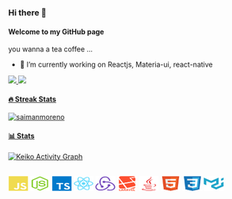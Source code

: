 ### Hi there 👋 
#### Welcome to my GitHub page
you wanna a tea coffee ...

- 🔭 I’m currently working on Reactjs, Materia-ui, react-native

 <div>
  <a href="https://github.com/Elvix10">
  <img height="180em" src="https://github-readme-stats.vercel.app/api?username=Elvix10&show_icons=true&theme=tokyonight&include_all_commits=true&count_private=true"/>
 
  <img height="180em" src="https://github-readme-stats.vercel.app/api/top-langs/?username=Elvix10&layout=compact&langs_count=7&theme=tokyonight&include_all_commits=true&count_private=true"/>
</div>
 
  <h4>🔥 Streak Stats</h4>
   <p>
     <img src="http://github-readme-streak-stats.herokuapp.com?user=Elvix10&layout=compact&theme=tokyonight" alt="saimanmoreno" />
   </p>

   <h4>📊 Stats</h4>
   <p>
   <a href="https://github.com/ashutosh00710/github-readme-activity-graph"><img alt="Keiko Activity Graph" src="https://activity-graph.herokuapp.com/graph?username=Elvix10&layout=compact&bg_color=1F222E&color=BE91F2&line=70A4FC&point=FFFFFF&hide_border=true" /></a>
   </p>
  
  <div style="display: inline_block"><br>

  <img align="center" alt="Rafa-Js" height="30" width="40" src="https://raw.githubusercontent.com/devicons/devicon/master/icons/javascript/javascript-plain.svg">
     <img align="center" alt="Rafa-Ts" height="30" width="40" src="https://github.com/devicons/devicon/blob/master/icons/nodejs/nodejs-plain.svg">
  <img align="center" alt="Rafa-Ts" height="30" width="40" src="https://raw.githubusercontent.com/devicons/devicon/master/icons/typescript/typescript-plain.svg">
     <img align="center" alt="Rafa-React" height="30" width="40" src="https://raw.githubusercontent.com/devicons/devicon/master/icons/react/react-original.svg">
   <img align="center" alt="Rafa-Ts" height="30" width="40" src="https://github.com/devicons/devicon/blob/master/icons/redux/redux-original.svg">
  <img align="center" alt="Rafa-React" height="30" width="40" src="https://github.com/devicons/devicon/blob/master/icons/laravel/laravel-plain-wordmark.svg">
    <img align="center" alt="Rafa-React" height="30" width="40" src="https://github.com/devicons/devicon/blob/master/icons/java/java-plain.svg">
  <img align="center" alt="Rafa-HTML" height="30" width="40" src="https://raw.githubusercontent.com/devicons/devicon/master/icons/html5/html5-original.svg">
  <img align="center" alt="Rafa-CSS" height="30" width="40" src="https://raw.githubusercontent.com/devicons/devicon/master/icons/css3/css3-original.svg">
   <img align="center" alt="Rafa-CSS" height="30" width="40" src="https://github.com/devicons/devicon/blob/master/icons/materialui/materialui-plain.svg">
</div>


